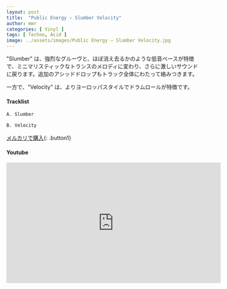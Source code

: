 ```yaml
---
layout: post
title:  "Public Energy – Slumber Velocity"
author: mmr
categories: [ Vinyl ]
tags: [ Techno, Acid ]
image: ../assets/images/Public Energy – Slumber Velocity.jpg
---
```


"Slumber" は、強烈なグルーヴと、ほぼ消え去るかのような低音ベースが特徴で、ミニマリスティックなトランスのメロディに変わり、さらに激しいサウンドに戻ります。追加のアシッドドロップもトラック全体にわたって絡みつきます。

一方で、"Velocity" は、よりヨーロッパスタイルでドラムロールが特徴です。

#### Tracklist
```md
A. Slumber

B. Velocity
```

[メルカリで購入](https://jp.mercari.com/item/m21565192734?afid=6142608987){: .button1}

#### Youtube
<iframe width="560" height="315" src="https://www.youtube.com/embed/EILVXoNvfLw?si=fr1lkKeDtnzv2EA9" title="YouTube video player" frameborder="0" allow="accelerometer; autoplay; clipboard-write; encrypted-media; gyroscope; picture-in-picture; web-share" referrerpolicy="strict-origin-when-cross-origin" allowfullscreen></iframe>